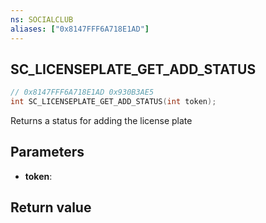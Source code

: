 ```yaml
---
ns: SOCIALCLUB
aliases: ["0x8147FFF6A718E1AD"]
---
```

## SC_LICENSEPLATE_GET_ADD_STATUS

```c
// 0x8147FFF6A718E1AD 0x930B3AE5
int SC_LICENSEPLATE_GET_ADD_STATUS(int token);
```

Returns a status for adding the license plate

## Parameters
* **token**: 

## Return value
